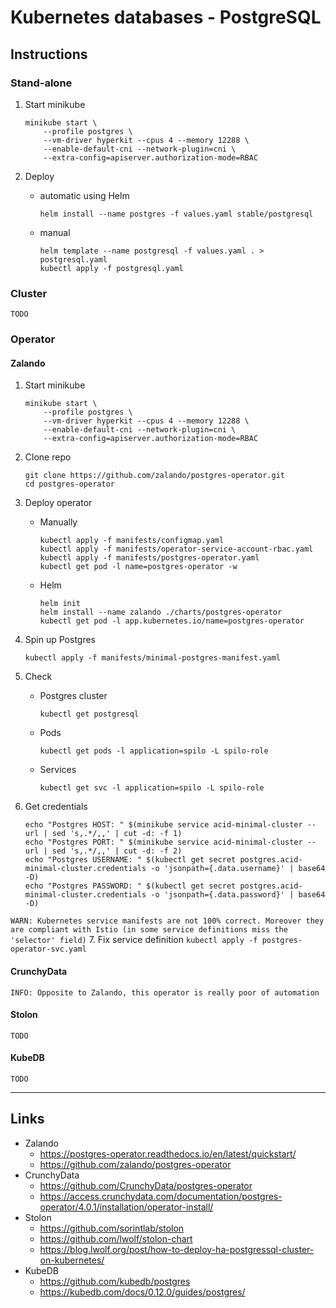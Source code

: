 
# Kubernetes databases - PostgreSQL

## Instructions

### Stand-alone

1. Start minikube
	```
	minikube start \
		--profile postgres \
		--vm-driver hyperkit --cpus 4 --memory 12288 \
		--enable-default-cni --network-plugin=cni \
		--extra-config=apiserver.authorization-mode=RBAC
	```

2. Deploy
	* automatic using Helm
		```
		helm install --name postgres -f values.yaml stable/postgresql
		```
	* manual
		```
		helm template --name postgresql -f values.yaml . > postgresql.yaml
		kubectl apply -f postgresql.yaml
		```

### Cluster

`TODO`

### Operator

#### Zalando

1. Start minikube
	```
	minikube start \
		--profile postgres \
		--vm-driver hyperkit --cpus 4 --memory 12288 \
		--enable-default-cni --network-plugin=cni \
		--extra-config=apiserver.authorization-mode=RBAC
	```

2. Clone repo
	```
	git clone https://github.com/zalando/postgres-operator.git
	cd postgres-operator
	```

3. Deploy operator
	* Manually
		```
		kubectl apply -f manifests/configmap.yaml
		kubectl apply -f manifests/operator-service-account-rbac.yaml
		kubectl apply -f manifests/postgres-operator.yaml
		kubectl get pod -l name=postgres-operator -w
		```
	* Helm
		```
		helm init
		helm install --name zalando ./charts/postgres-operator
		kubectl get pod -l app.kubernetes.io/name=postgres-operator
		```

4. Spin up Postgres
	```
	kubectl apply -f manifests/minimal-postgres-manifest.yaml
	```

5. Check
	* Postgres cluster
		```
		kubectl get postgresql
		```
	* Pods
		```
		kubectl get pods -l application=spilo -L spilo-role
		```
	* Services
		```
		kubectl get svc -l application=spilo -L spilo-role
		```

6. Get credentials
	```
	echo "Postgres HOST: " $(minikube service acid-minimal-cluster --url | sed 's,.*/,,' | cut -d: -f 1)
	echo "Postgres PORT: " $(minikube service acid-minimal-cluster --url | sed 's,.*/,,' | cut -d: -f 2)
	echo "Postgres USERNAME: " $(kubectl get secret postgres.acid-minimal-cluster.credentials -o 'jsonpath={.data.username}' | base64 -D)
	echo "Postgres PASSWORD: " $(kubectl get secret postgres.acid-minimal-cluster.credentials -o 'jsonpath={.data.password}' | base64 -D)
	```

`WARN: Kubernetes service manifests are not 100% correct. Moreover they are compliant with Istio (in some service definitions miss the 'selector' field)`
7. Fix service definition
	```
	kubectl apply -f postgres-operator-svc.yaml
	```


#### CrunchyData

`INFO: Opposite to Zalando, this operator is really poor of automation`

#### Stolon

`TODO`

#### KubeDB

`TODO`

---

## Links
* Zalando
  * https://postgres-operator.readthedocs.io/en/latest/quickstart/
  * https://github.com/zalando/postgres-operator
* CrunchyData
  * https://github.com/CrunchyData/postgres-operator
  * https://access.crunchydata.com/documentation/postgres-operator/4.0.1/installation/operator-install/
* Stolon
  * https://github.com/sorintlab/stolon
  * https://github.com/lwolf/stolon-chart
  * https://blog.lwolf.org/post/how-to-deploy-ha-postgressql-cluster-on-kubernetes/
* KubeDB
  * https://github.com/kubedb/postgres
  * https://kubedb.com/docs/0.12.0/guides/postgres/
